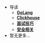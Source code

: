 * 导读
    * [**GoLang**](/golang/README)
    * [**Clickhouse**](/clickhouse/README)
    * [**面试技巧**](/interview/README)
    * [**安全相关**](/security/README)
* 暂无更多...

